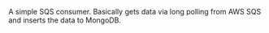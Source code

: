 A simple SQS consumer. Basically gets data via long polling from AWS SQS and inserts the data to MongoDB.
